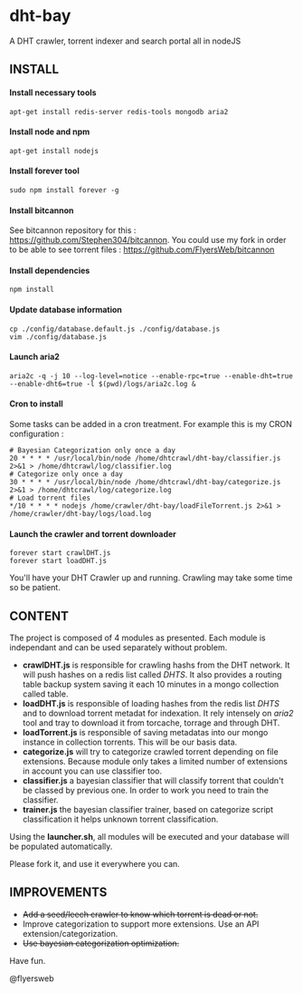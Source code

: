 # dht-bay
A DHT crawler, torrent indexer and search portal all in nodeJS

INSTALL
-------

#### Install necessary tools

```
apt-get install redis-server redis-tools mongodb aria2
```

#### Install node and npm

```
apt-get install nodejs
```

#### Install forever tool

```
sudo npm install forever -g
```

#### Install bitcannon

See bitcannon repository for this : https://github.com/Stephen304/bitcannon. 
You could use my fork in order to be able to see torrent files : https://github.com/FlyersWeb/bitcannon

#### Install dependencies

```
npm install
```

#### Update database information

```
cp ./config/database.default.js ./config/database.js
vim ./config/database.js
```

#### Launch aria2

```
aria2c -q -j 10 --log-level=notice --enable-rpc=true --enable-dht=true --enable-dht6=true -l $(pwd)/logs/aria2c.log &
```

#### Cron to install

Some tasks can be added in a cron treatment. For example this is my CRON configuration :

```
# Bayesian Categorization only once a day
20 * * * * /usr/local/bin/node /home/dhtcrawl/dht-bay/classifier.js 2>&1 > /home/dhtcrawl/log/classifier.log
# Categorize only once a day
30 * * * * /usr/local/bin/node /home/dhtcrawl/dht-bay/categorize.js 2>&1 > /home/dhtcrawl/log/categorize.log
# Load torrent files
*/10 * * * * nodejs /home/crawler/dht-bay/loadFileTorrent.js 2>&1 > /home/crawler/dht-bay/logs/load.log
```

#### Launch the crawler and torrent downloader

```
forever start crawlDHT.js
forever start loadDHT.js
```

You'll have your DHT Crawler up and running. Crawling may take some time so be patient.


CONTENT
-------

The project is composed of 4 modules as presented. Each module is independant and can be used separately without problem.

+  **crawlDHT.js** is responsible for crawling hashs from the DHT network. It will push hashes on a redis list called *DHTS*. It also provides a routing table backup system saving it each 10 minutes in a mongo collection called table.
+  **loadDHT.js** is responsible of loading hashes from the redis list *DHTS* and to download torrent metadat for indexation. It rely intensely on *aria2* tool and tray to download it from torcache, torrage and through DHT.
+  **loadTorrent.js** is responsible of saving metadatas into our mongo instance in collection torrents. This will be our basis data.
+  **categorize.js** will try to categorize crawled torrent depending on file extensions. Because module only takes a limited number of extensions in account you can use classifier too.
+  **classifier.js** a bayesian classifier that will classify torrent that couldn't be classed by previous one. In order to work you need to train the classifier.
+  **trainer.js** the bayesian classifier trainer, based on categorize script classification it helps unknown torrent classification.

Using the **launcher.sh**, all modules will be executed and your database will be populated automatically.

Please fork it, and use it everywhere you can.

IMPROVEMENTS
------------

+ <s>Add a seed/leech crawler to know which torrent is dead or not.</s>
+ Improve categorization to support more extensions. Use an API extension/categorization.
+ <s>Use bayesian categorization optimization.</s>

Have fun.

@flyersweb
